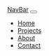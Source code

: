 <!doctype html>
<html lang="en">
<head>
  <meta charset="utf-8" />
  <meta name="viewport" content="width=device-width, initial-scale=1" />
  <title>Bootstrap • Cyberpunk UI</title>
  <!-- Bootstrap 5.3.8 CSS -->
  <link
    href="https://cdn.jsdelivr.net/npm/bootstrap@5.3.8/dist/css/bootstrap.min.css"
    rel="stylesheet"
    integrity="sha384-sRIl4kxILFvY47J16cr9ZwB07vP4J8+LH7qKQnuqkuIAvNWLzeN8tE5YBujZqJLB"
    crossorigin="anonymous"
  />
  <link rel="stylesheet" href="style.css"/>
</head>
<body>
    <nav class="navbar navbar-expand-lg">
        <div class="container">
            <a class="navbar-brand" href="#">NavBar</a>
            <button class="navbar-toggler" type="button" data-bs-toggle="collapse" data-bs-target="#mainNav"
                    aria-controls="mainNav" aria-expanded="false" aria-label="Toggle navigation">
            <span class="navbar-toggler-icon"></span>
            </button>
            <div class="collapse navbar-collapse" id="mainNav">
            <ul class="navbar-nav ms-auto">
                <li class="nav-item"><a class="nav-link active" aria-current="page" href="#">Home</a></li>
                <li class="nav-item"><a class="nav-link" href="#">Projects</a></li>
                <li class="nav-item"><a class="nav-link" href="#">About</a></li>
                <li class="nav-item"><a class="nav-link" href="#">Contact</a></li>
            </ul>
            </div>
        </div>
    </nav>
    <script
    src="https://cdn.jsdelivr.net/npm/bootstrap@5.3.8/dist/js/bootstrap.bundle.min.js"
  ></script>
</body>